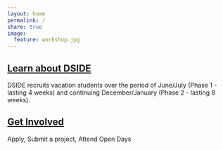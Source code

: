 ```yaml
---
layout: home
permalink: /
share: true
image:
  feature: workshop.jpg
---
```


<div class="tiles">

<div class="tile">
  <h2 class="post-title"><a href='/about/'>Learn about DSIDE</a></h2>
  <p class="post-excerpt"> DSIDE recruits vacation students over the period of June/July (Phase 1 - lasting 4 weeks) and continuing December/January (Phase 2 - lasting 8 weeks).</p>
</div><!-- /.tile -->

<div class="tile">
  <h2 class="post-title"><a href='/get-involved/'>Get Involved</a></h2>
  <p class="post-excerpt">Apply, Submit a project, Attend Open Days</p>
</div><!-- /.tile -->

</div><!-- /.tiles -->
